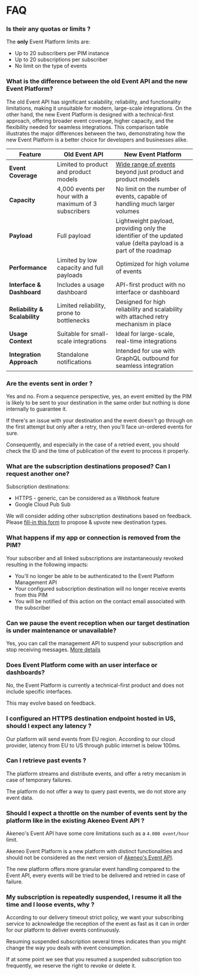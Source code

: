 # FAQ
### Is their any quotas or limits ?

The **only** Event Platform limits are: 

- Up to 20 subscribers per PIM instance
- Up to 20 subscriptions per subscriber
- No limit on the type of events 

### What is the difference between the old Event API and the new Event Platform? 
The old Event API has significant scalability, reliability, and functionality limitations, making it unsuitable for modern, large-scale integrations. On the other hand, the new Event Platform is designed with a technical-first approach, offering broader event coverage, higher capacity, and the flexibility needed for seamless integrations. This comparison table illustrates the major differences between the two, demonstrating how the new Event Platform is a better choice for developers and businesses alike.

| **Feature**                      | **Old Event API**                                      | **New Event Platform**                               |
|----------------------------------|-------------------------------------------------------|------------------------------------------------------|
| **Event Coverage**               | Limited to product and product models                 | [Wide range of events](/akeneo-event-platform/available-events.html) beyond just product and product models |
| **Capacity**                | 4,000 events per hour with a maximum of 3 subscribers | No limit on the number of events, capable of handling much larger volumes |
| **Payload**                      | Full payload                                          | Lightweight payload, providing only the identifier of the updated value (delta payload is a part of the roadmap |
| **Performance**                  | Limited by low capacity and full payloads           | Optimized for high volume of events  |
| **Interface & Dashboard**        | Includes a usage dashboard                            | API-first product with no interface or dashboard |
| **Reliability & Scalability**    | Limited reliability, prone to bottlenecks             | Designed for high reliability and scalability with attached retry mechanism in place       |
| **Usage Context**                | Suitable for small-scale integrations                 | Ideal for large-scale, real-time integrations        |
| **Integration Approach**         | Standalone notifications                              | Intended for use with GraphQL outbound for seamless integration |



### Are the events sent in order ?

Yes and no. From a sequence perspective, yes, an event emitted by the PIM is likely to be sent to your destination in the same order but nothing is done internally to guarantee it. 

If there's an issue with your destination and the event doesn't go through on the first attempt but only after a retry, then you'll face un-ordered events for sure.

Consequently, and especially in the case of a retried event, you should check the ID and the time of publication of the event to process it properly.

### What are the subscription destinations proposed? Can I request another one?

Subscription destinations:

- HTTPS - generic, can be considered as a Webhook feature
- Google Cloud Pub Sub

We will consider adding other subscription destinations based on feedback. Please [fill-in this form](https://forms.gle/XsZ7rovRnqfAn4xF9) to propose & upvote new destination types.

### What happens if my app or connection is removed from the PIM?

Your subscriber and all linked subscriptions are instantaneously revoked resulting in the following impacts:
- You'll no longer be able to be authenticated to the Event Platform Management API
- Your configured subscription destination will no longer receive events from this PIM
- You will be notified of this action on the contact email associated with the subscriber

### Can we pause the event reception when our target destination is under maintenance or unavailable?

Yes, you can call the management API to suspend your subscription and stop receiving messages. [More details](/akeneo-event-platform/best-practices.html#suspending-and-resuming-subscriptions-during-migration)

### Does Event Platform come with an user interface or dashboards?

No, the Event Platform is currently a technical-first product and does not include specific interfaces.

This may evolve based on feedback.

### I configured an HTTPS destination endpoint hosted in US, should I expect any latency ?

Our platform will send events from EU region.
According to our cloud provider, latency from EU to US through public internet is below 100ms.

### Can I retrieve past events ?

The platform streams and distribute events, and offer a retry mecanism in case of temporary failures.

The platform do not offer a way to query past events, we do not store any event data.

### Should I expect a throttle on the number of events sent by the platform like in the existing Akeneo Event API ?

Akeneo's Event API have some core limitations such as a `4.000 event/hour` limit.

Akeneo Event Platform is a new platform with distinct functionalities and should not be considered as the next version of [Akeneo's Event API](https://api.akeneo.com/events-documentation/overview.html). 

The new platform offers more granular event handling compared to the Event API, every events will be tried to be delivered and retried in case of failure.

### My subscription is repeatedly suspended, I resume it all the time and I loose events, why ?

According to our delivery timeout strict policy, we want your subscribing service to acknowledge the reception of the event as fast as it can in order for our platform to deliver events continuously.

Resuming suspended subscription several times indicates than you might change the way you deals with event consumption.

If at some point we see that you resumed a suspended subscription too frequently, we reserve the right to revoke or delete it.
